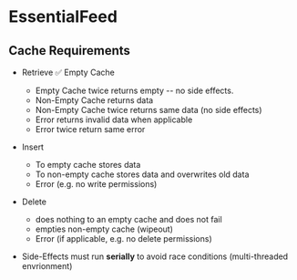 # EssentialFeed

## Cache Requirements
- Retrieve
    ✅ Empty Cache
    - Empty Cache twice returns empty -- no side effects.
    - Non-Empty Cache returns data
    - Non-Empty Cache twice returns same data (no side effects)
    - Error returns invalid data when applicable
    - Error twice return same error

- Insert
    - To empty cache stores data
    - To non-empty cache stores data and overwrites old data
    - Error (e.g. no write permissions)

- Delete
    - does nothing to an empty cache and does not fail
    - empties non-empty cache (wipeout)
    - Error (if applicable, e.g. no delete permissions)
    
- Side-Effects must run **serially** to avoid race conditions (multi-threaded envrionment)
